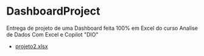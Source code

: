 # DashboardProject 
Entrega de projeto de uma Dashboard feita 100% em Excel do curso Analise de Dados Com Excel e Copilot "DIO"
- [projeto2.xlsx](https://github.com/user-attachments/files/18587716/projeto2.xlsx)
